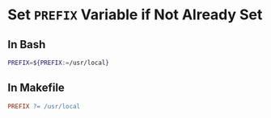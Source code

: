 # Set `PREFIX` Variable if Not Already Set

## In Bash

```bash
PREFIX=${PREFIX:=/usr/local}
```

## In Makefile

```makefile
PREFIX ?= /usr/local
```
